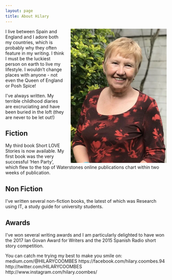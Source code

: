 ```yaml
---
layout: page
title: About Hilary
---
```


<p><img src="/public/hilary.webp" alt='Hilary' style="width: 300px; float: right; padding-left: 20px;" />I live between Spain and England and I adore both my countries, which is probably why they often feature in my writing. I think I must be the luckiest person on earth to live my lifestyle. I wouldn’t change places with anyone - not even the Queen of England or Posh Spice!</p>
<p>I've always written. My terrible childhood diaries are excruciating and have been buried in the loft (they are never to be  let out!)</p>
<h2>Fiction</h2>
<p>My third book Short LOVE Stories is now available. My first book was the very successful ‘Hen Party’, which flew to the top of Waterstones online publications chart within two weeks of publication.</p>
<h2>Non Fiction</h2>
<p>I've written several non-fiction books, the latest of which was Research using IT, a study guide for university students.</p>
<h2>Awards</h2>
<p>I've won several writing awards and I am particularly delighted to have won the 2017 Ian Govan Award for Writers and the 2015 Spanish Radio short story competition.</p>
<p>You can catch me trying my best to make you smile on: 
medium.com/@HILARYCOOMBES
https://facebook.com/hilary.coombes.94
http://twitter.com/HILARYCOOMBES
http://www.instagram.com/hilary.coombes/
</p>